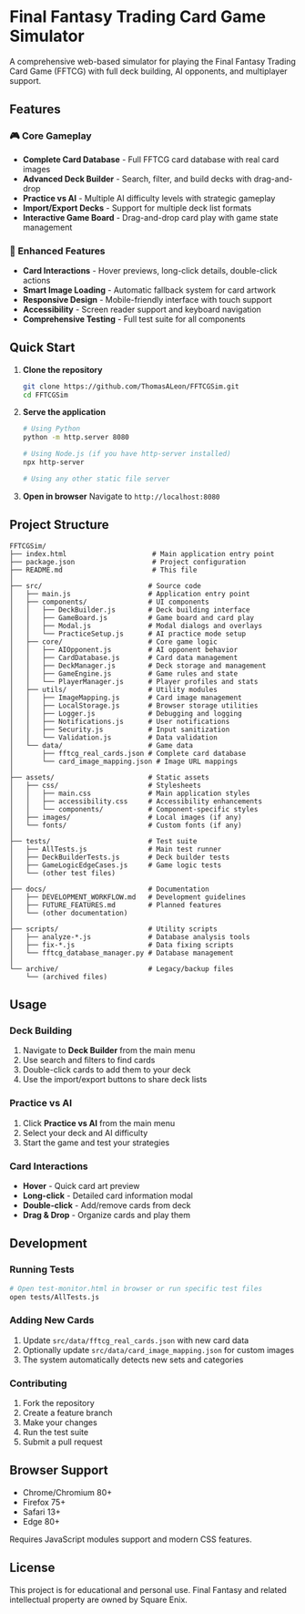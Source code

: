 # Final Fantasy Trading Card Game Simulator

A comprehensive web-based simulator for playing the Final Fantasy Trading Card Game (FFTCG) with full deck building, AI opponents, and multiplayer support.

## Features

### 🎮 Core Gameplay
- **Complete Card Database** - Full FFTCG card database with real card images
- **Advanced Deck Builder** - Search, filter, and build decks with drag-and-drop
- **Practice vs AI** - Multiple AI difficulty levels with strategic gameplay
- **Import/Export Decks** - Support for multiple deck list formats
- **Interactive Game Board** - Drag-and-drop card play with game state management

### 🔧 Enhanced Features
- **Card Interactions** - Hover previews, long-click details, double-click actions
- **Smart Image Loading** - Automatic fallback system for card artwork
- **Responsive Design** - Mobile-friendly interface with touch support
- **Accessibility** - Screen reader support and keyboard navigation
- **Comprehensive Testing** - Full test suite for all components

## Quick Start

1. **Clone the repository**
   ```bash
   git clone https://github.com/ThomasALeon/FFTCGSim.git
   cd FFTCGSim
   ```

2. **Serve the application**
   ```bash
   # Using Python
   python -m http.server 8080
   
   # Using Node.js (if you have http-server installed)
   npx http-server
   
   # Using any other static file server
   ```

3. **Open in browser**
   Navigate to `http://localhost:8080`

## Project Structure

```
FFTCGSim/
├── index.html                     # Main application entry point
├── package.json                   # Project configuration
├── README.md                      # This file
│
├── src/                          # Source code
│   ├── main.js                   # Application entry point
│   ├── components/               # UI components
│   │   ├── DeckBuilder.js        # Deck building interface
│   │   ├── GameBoard.js          # Game board and card play
│   │   ├── Modal.js              # Modal dialogs and overlays
│   │   └── PracticeSetup.js      # AI practice mode setup
│   ├── core/                     # Core game logic
│   │   ├── AIOpponent.js         # AI opponent behavior
│   │   ├── CardDatabase.js       # Card data management
│   │   ├── DeckManager.js        # Deck storage and management
│   │   ├── GameEngine.js         # Game rules and state
│   │   └── PlayerManager.js      # Player profiles and stats
│   ├── utils/                    # Utility modules
│   │   ├── ImageMapping.js       # Card image management
│   │   ├── LocalStorage.js       # Browser storage utilities
│   │   ├── Logger.js             # Debugging and logging
│   │   ├── Notifications.js      # User notifications
│   │   ├── Security.js           # Input sanitization
│   │   └── Validation.js         # Data validation
│   └── data/                     # Game data
│       ├── fftcg_real_cards.json # Complete card database
│       └── card_image_mapping.json # Image URL mappings
│
├── assets/                       # Static assets
│   ├── css/                      # Stylesheets
│   │   ├── main.css              # Main application styles
│   │   ├── accessibility.css     # Accessibility enhancements
│   │   └── components/           # Component-specific styles
│   ├── images/                   # Local images (if any)
│   └── fonts/                    # Custom fonts (if any)
│
├── tests/                        # Test suite
│   ├── AllTests.js               # Main test runner
│   ├── DeckBuilderTests.js       # Deck builder tests
│   ├── GameLogicEdgeCases.js     # Game logic tests
│   └── (other test files)
│
├── docs/                         # Documentation
│   ├── DEVELOPMENT_WORKFLOW.md   # Development guidelines
│   ├── FUTURE_FEATURES.md        # Planned features
│   └── (other documentation)
│
├── scripts/                      # Utility scripts
│   ├── analyze-*.js              # Database analysis tools
│   ├── fix-*.js                  # Data fixing scripts
│   └── fftcg_database_manager.py # Database management
│
└── archive/                      # Legacy/backup files
    └── (archived files)
```

## Usage

### Deck Building
1. Navigate to **Deck Builder** from the main menu
2. Use search and filters to find cards
3. Double-click cards to add them to your deck
4. Use the import/export buttons to share deck lists

### Practice vs AI
1. Click **Practice vs AI** from the main menu
2. Select your deck and AI difficulty
3. Start the game and test your strategies

### Card Interactions
- **Hover** - Quick card art preview
- **Long-click** - Detailed card information modal
- **Double-click** - Add/remove cards from deck
- **Drag & Drop** - Organize cards and play them

## Development

### Running Tests
```bash
# Open test-monitor.html in browser or run specific test files
open tests/AllTests.js
```

### Adding New Cards
1. Update `src/data/fftcg_real_cards.json` with new card data
2. Optionally update `src/data/card_image_mapping.json` for custom images
3. The system automatically detects new sets and categories

### Contributing
1. Fork the repository
2. Create a feature branch
2. Make your changes
3. Run the test suite
4. Submit a pull request

## Browser Support

- Chrome/Chromium 80+
- Firefox 75+
- Safari 13+
- Edge 80+

Requires JavaScript modules support and modern CSS features.

## License

This project is for educational and personal use. Final Fantasy and related intellectual property are owned by Square Enix.